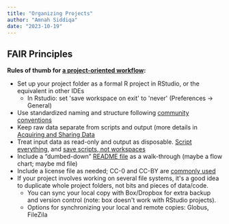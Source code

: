 ```yaml
---
title: "Organizing Projects"
author: "Amnah Siddiqa"
date: "2023-10-19"
---
```



## FAIR Principles


**Rules of thumb for [a project-oriented workflow](https://rstats.wtf/project-oriented-workflow.html):**

* Set up your project folder as a formal R project in RStudio, or the equivalent in other IDEs  
  * In Rstudio: set 'save workspace on exit' to 'never' (Preferences -> General)
* Use standardized naming and structure following [community conventions](https://community.rstudio.com/t/best-practice-for-good-documented-reproducible-analysis/1995/)
* Keep raw data separate from scripts and output (more details in [Acquiring and Sharing Data](Acquiring_and_sharing_data.html)
* Treat input data as read-only and output as disposable. [Script everything](https://kbroman.org/steps2rr/pages/scripts.html), and [save scripts, not workspaces](https://rstats.wtf/save-source.html)  
* Include a “dumbed-down” [README file](https://data.research.cornell.edu/content/readme) as a walk-through (maybe a flow chart; maybe md file)  
* Include a license file as needed; CC-0 and CC-BY are [commonly used](https://blog.datadryad.org/2017/09/11/some-dos-and-donts-for-cc0/)  
* If your project involves working on several file systems, it's a good idea to duplicate whole project folders, not bits and pieces of data/code.  
  * You can sync your local copy with Box/Dropbox for extra backup and version control (note: box doesn't work with RStudio projects).
  * Options for synchronizing your local and remote copies: Globus, FileZila

  
  
  
  
